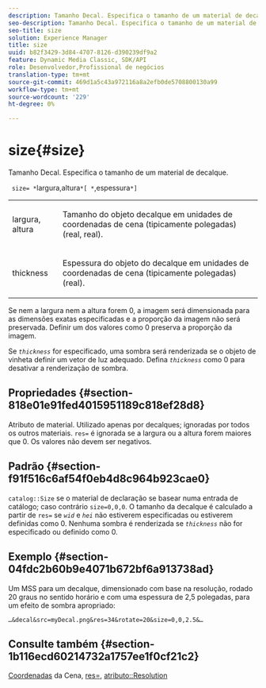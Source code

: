 ```yaml
---
description: Tamanho Decal. Especifica o tamanho de um material de decalque.
seo-description: Tamanho Decal. Especifica o tamanho de um material de decalque.
seo-title: size
solution: Experience Manager
title: size
uuid: b82f3429-3d84-4707-8126-d390239df9a2
feature: Dynamic Media Classic, SDK/API
role: Desenvolvedor,Profissional de negócios
translation-type: tm+mt
source-git-commit: 469d1a5c43a972116a8a2efb0de5708800130a99
workflow-type: tm+mt
source-wordcount: '229'
ht-degree: 0%

---
```



# size{#size}

Tamanho Decal. Especifica o tamanho de um material de decalque.

` size= *`largura,altura`*[ *`,espessura`*]`

<table id="simpletable_00B1226F3B8B49D895D1269AB03D5043"> 
 <tr class="strow"> 
  <td class="stentry"> <p> <span class="varname"> largura, altura  </span> </p> </td> 
  <td class="stentry"> <p>Tamanho do objeto decalque em unidades de coordenadas de cena (tipicamente polegadas) (real, real). </p> </td> 
 </tr> 
 <tr class="strow"> 
  <td class="stentry"> <p> <span class="varname"> thickness  </span> </p> </td> 
  <td class="stentry"> <p>Espessura do objeto do decalque em unidades de coordenadas de cena (tipicamente polegadas) (real). </p> </td> 
 </tr> 
</table>

Se nem a largura nem a altura forem 0, a imagem será dimensionada para as dimensões exatas especificadas e a proporção da imagem não será preservada. Definir um dos valores como 0 preserva a proporção da imagem.

Se *`thickness`* for especificado, uma sombra será renderizada se o objeto de vinheta definir um vetor de luz adequado. Defina *`thickness`* como 0 para desativar a renderização de sombra.

## Propriedades {#section-818e01e91fed4015951189c818ef28d8}

Atributo de material. Utilizado apenas por decalques; ignoradas por todos os outros materiais. `res=` é ignorada se a largura ou a altura forem maiores que 0. Os valores não devem ser negativos.

## Padrão {#section-f91f516c6af54f0eb4d8c964b923cae0}

`catalog::Size` se o material de declaração se basear numa entrada de catálogo; caso contrário  `size=0,0,0`. O tamanho da decalque é calculado a partir de `res=` se *`wid`* e *`hei`* não estiverem especificadas ou estiverem definidas como 0. Nenhuma sombra é renderizada se *`thickness`* não for especificado ou definido como 0.

## Exemplo {#section-04fdc2b60b9e4071b672bf6a913738ad}

Um MSS para um decalque, dimensionado com base na resolução, rodado 20 graus no sentido horário e com uma espessura de 2,5 polegadas, para um efeito de sombra apropriado:

`…&decal&src=myDecal.png&res=34&rotate=20&size=0,0,2.5&…`

## Consulte também {#section-1b116ecd60214732a1757ee1f0cf21c2}

[Coordenadas](../../../../../ir-api/http-protocol/image-rendering-api-ref/c-ir-http-protocol-ref/c-ir-http-protocol-syntax-and-features/c-ir-vignettes/c-ir-scene-coordinates.md#concept-528507024fa640b19a2631357febf7f1) da Cena,  [res=](../../../../../ir-api/http-protocol/image-rendering-api-ref/c-ir-http-protocol-ref/c-ir-http-protocol-command-reference/r-ir-res.md#reference-0ad9de8887144c83a6db97b4994f7c04),  [atributo::Resolution](../../../../../ir-api/material-cat/image-rendering-api-ref/c-ir-material-catalog/c-ir-attributes-reference/r-ir-resolution.md#reference-09fe14e6bfbf4db6b7f4369fffecc806)

